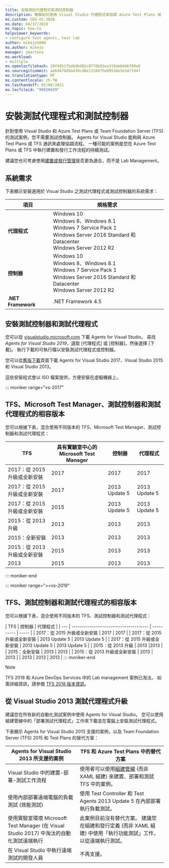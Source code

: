```yaml
---
title: 安裝測試代理程式和測試控制器
description: 瞭解如何使用 Visual Studio 代理程式來協調 Azure Test Plans 或 Team Foundation Server 的測試。
ms.custom: SEO-VS-2020
ms.date: 04/17/2019
ms.topic: how-to
helpviewer_keywords:
- configure test agents, test lab
author: mikejo5000
ms.author: mikejo
manager: jmartens
ms.workload:
- multiple
ms.openlocfilehash: 29f4951fbd64bd02c8f70b93ea319ab0d46f89e6
ms.sourcegitcommit: ae6d47b09a439cd0e13180f5e89510e3e347fd47
ms.translationtype: MT
ms.contentlocale: zh-TW
ms.lasthandoff: 02/08/2021
ms.locfileid: "99920429"
---
```

# <a name="install-test-agents-and-test-controllers"></a>安裝測試代理程式和測試控制器

針對使用 Visual Studio 和 Azure Test Plans 或 Team Foundation Server (TFS) 的測試案例，您不需要測試控制器。 Agents for Visual Studio 能夠與 Azure Test Plans 或 TFS 通訊來處理協調流程。 一種可能的案例是您在 Azure Test Plans 或 TFS 中執行建置和發行工作流程的持續測試。

建議您也可考慮使用[建置或發行管理](use-build-or-rm-instead-of-lab-management.md)是否更為適合，而不是 Lab Management。

## <a name="system-requirements"></a>系統需求

下表顯示安裝適用於 Visual Studio 之測試代理程式或測試控制器的系統需求：

| 項目 | 規格需求 |
| ---- | ------------ |
| **代理程式** | Windows 10<br />Windows 8、Windows 8.1<br />Windows 7 Service Pack 1<br />Windows Server 2016 Standard 和 Datacenter<br />Windows Server 2012 R2 |
| **控制器** | Windows 10<br />Windows 8、Windows 8.1<br />Windows 7 Service Pack 1<br />Windows Server 2016 Standard 和 Datacenter<br />Windows Server 2012 R2 |
| **.NET Framework** | .NET Framework 4.5 |

## <a name="install-the-test-controller-and-test-agents"></a>安裝測試控制器和測試代理程式

您可以從 [visualstudio.microsoft.com](https://visualstudio.microsoft.com/downloads/?q=agents) 下載 Agents for Visual Studio。 尋找 *Agents for Visual Studio 2019*，選取 [代理程式] 或 [控制器]，然後選擇 [下載]。 執行下載的可執行檔以安裝測試代理程式或控制器。

您可以從[舊版下載](https://visualstudio.microsoft.com/vs/older-downloads/)頁面下載 Agents for Visual Studio 2017、Visual Studio 2015 和 Visual Studio 2013。

這些安裝程式會以 ISO 檔案提供，方便安裝在虛擬機器上。

::: moniker range="vs-2017"
## <a name="compatible-versions-of-tfs-microsoft-test-manager-the-test-controller-and-test-agent"></a>TFS、Microsoft Test Manager、測試控制器和測試代理程式的相容版本

您可以根據下表，混合使用不同版本的 TFS、Microsoft Test Manager、測試控制器和測試代理程式：

| TFS | 具有實驗室中心的 Microsoft Test Manager | 控制器 | 代理程式 |
| --- | -------------------------------------- | ---------- | ----- |
| 2017：從 2015 升級或全新安裝 | 2017 | 2017 | 2017 |
| 2017：從 2015 升級或全新安裝 | 2017 | 2013 Update 5 | 2013 Update 5 |
| 2017：從 2015 升級或全新安裝 | 2015 | 2013 Update 5 | 2013 Update 5 |
| 2015：從 2013 升級 | 2013 | 2013 |2013 |
| 2015：全新安裝 | 2013 | 2013 | 2013 |
| 2015：從 2013 升級或全新安裝 | 2015 | 2013 | 2013 |
| 2013 | 2015 | 2013 | 2013 |
::: moniker-end

::: moniker range=">=vs-2019"
## <a name="compatible-versions-of-tfs-the-test-controller-and-test-agent"></a>TFS、測試控制器和測試代理程式的相容版本

您可以根據下表，混合使用不同版本的 TFS、測試控制器和測試代理程式：

| TFS | 控制器 | 代理程式 |
| --- | -------------------------------------- | ---------- | ----- |
| 2017：從 2015 升級或全新安裝 | 2017 | 2017 |
| 2017：從 2015 升級或全新安裝 | 2013 Update 5 | 2013 Update 5 |
| 2017：從 2015 升級或全新安裝 | 2013 Update 5 | 2013 Update 5 |
| 2015：從 2013 升級 | 2013 |2013 |
| 2015：全新安裝 | 2013 | 2013 |
| 2015：從 2013 升級或全新安裝 | 2013 | 2013 |
| 2013 | 2013 | 2013 |
::: moniker-end

> [!NOTE]
> TFS 2018 和 Azure DevOps Services 中的 Lab management 案例已淘汰。 如需詳細資訊，請參閱 [TFS 2018 版本資訊](/visualstudio/releasenotes/tfs2018-relnotes#--removing-support-for-lab-center-and-automated-testing-flows-in-microsoft-test-manager)。

## <a name="upgrade-from-visual-studio-2013-test-agents"></a>從 Visual Studio 2013 測試代理程式升級

建議您在所有新的自動化測試案例中使用 Agents for Visual Studio。 您可以使用組建管線中的「部署測試代理程式」工作來下載並在電腦上安裝測試代理程式。

下表顯示 Agents for Visual Studio 2013 支援的案例，以及 Team Foundation Server (TFS) 2015 和 Test Plans 的替代方案：

| Agents for Visual Studio 2013 所支援的案例 | TFS 和 Azure Test Plans 中的替代方案 |
| - | - |
| Visual Studio 中的建置-部署-測試工作流程 | 使用者可以使用[組建管線](/azure/devops/pipelines/index?view=vsts&preserve-view=true) (而非 XAML 組建) 來建置、部署和測試 TFS 中的案例。 |
| 使用內部部署遠端電腦的負載測試 (效能測試) | 使用 Test Controller 和 Test Agents 2013 Update 5 在內部部署執行負載測試。 |
| 使用實驗室環境 Microsoft Test Manager (在 Visual Studio 2017) 中淘汰的自動化測試遠端執行 | 此案例目前沒有替代方案。 建議您在組建和發行定義 (而非 XAML 組建) 中使用「執行功能測試」工作，以從遠端執行測試。 |
| 在 Visual Studio 中執行遠端測試的開發人員 | 不再支援。 |
